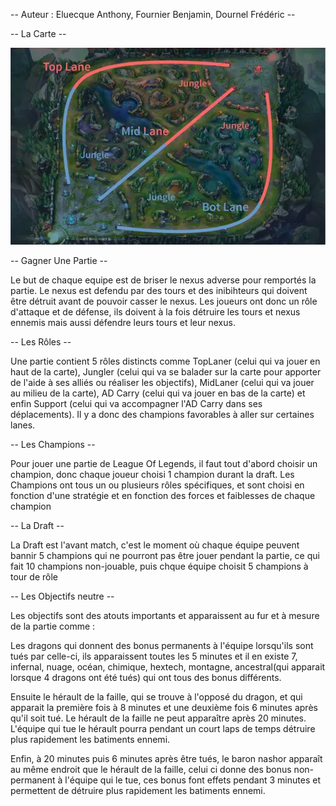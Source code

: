 -- Auteur : Eluecque Anthony, Fournier Benjamin, Dournel Frédéric --

-- La Carte --


<img src="./img/carte_lol.png">


-- Gagner Une Partie --

Le but de chaque equipe est de briser le nexus adverse pour remportés la partie. Le nexus est defendu par des tours et des inibihteurs qui doivent être détruit avant de pouvoir casser le nexus. Les joueurs ont donc un rôle d'attaque et de défense, ils doivent à la fois détruire les tours et nexus ennemis mais aussi défendre leurs tours et leur nexus. 

-- Les Rôles --

Une partie contient 5 rôles distincts comme TopLaner (celui qui va jouer en haut de la carte), Jungler (celui qui va se balader sur la carte pour apporter de l'aide à ses alliés ou réaliser les objectifs), MidLaner (celui qui va jouer au milieu de la carte), AD Carry (celui qui va jouer en bas de la carte) et enfin Support (celui qui va accompagner l'AD Carry dans ses déplacements).
Il y a donc des champions favorables à aller sur certaines lanes.

-- Les Champions --

Pour jouer une partie de League Of Legends, il faut tout d'abord choisir un champion, donc chaque joueur choisi 1 champion durant la draft.
Les Champions ont tous un ou plusieurs rôles spécifiques, et sont choisi en fonction d'une stratégie et en fonction des forces et faiblesses de chaque champion

-- La Draft --

La Draft est l'avant match, c'est le moment où chaque équipe peuvent bannir 5 champions qui ne pourront pas être jouer pendant la partie, ce qui fait 10 champions non-jouable, puis chque équipe choisit 5 champions à tour de rôle

-- Les Objectifs neutre --

Les objectifs sont des atouts importants et apparaissent au fur et à mesure de la partie comme :

Les dragons qui donnent des bonus permanents à l'équipe lorsqu'ils sont tués par celle-ci, ils apparaissent toutes les 5 minutes et il en existe 7, infernal, nuage, océan, chimique, hextech, montagne, ancestral(qui apparait lorsque 4 dragons ont été tués) qui ont tous des bonus différents.

Ensuite le hérault de la faille, qui se trouve à l'opposé du dragon, et qui apparait la première fois à 8 minutes et une deuxième fois 6 minutes après qu'il soit tué. Le hérault de la faille ne peut apparaître après 20 minutes. L'équipe qui tue le hérault pourra pendant un court laps de temps détruire plus rapidement les batiments ennemi.

Enfin, à 20 minutes puis 6 minutes après être tués, le baron nashor apparaît au même endroit que le hérault de la faille, celui ci donne des bonus non-permanent à l'équipe qui le tue, ces bonus font effets pendant 3 minutes et permettent de détruire plus rapidement les batiments ennemi.


